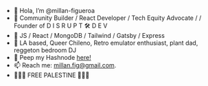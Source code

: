- 👋 Hola, I’m @millan-figueroa
- 🌈 Community Builder / React Developer / Tech Equity Advocate /  / Founder of D I S R U P T 🛠 D E V 
- 🌱 JS / React / MongoDB / Tailwind / Gatsby / Express
- 💜 LA based, Queer Chileno, Retro emulator enthusiast, plant dad, reggeton bedroom DJ
- 📢 Peep my Hashnode [here!](k0secha.hashnode.dev)
- 📫 Reach me: millan.fig@gmail.com.
- 🍉🍉🍉 FREE PALESTINE 🍉🍉🍉

<!---
millan-figueroa/millan-figueroa is a ✨ special ✨ repository because its `README.md` (this file) appears on your GitHub profile.
You can click the Preview link to take a look at your changes.
--->
